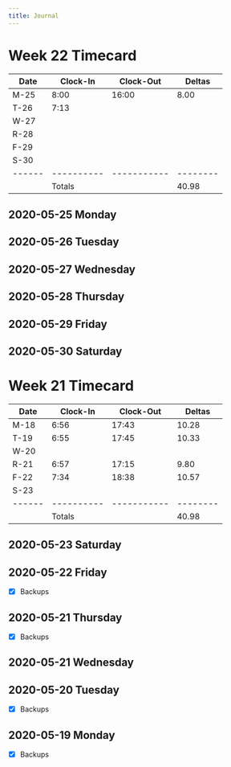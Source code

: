 ```yaml
---
title: Journal
---
```

# Week 22 Timecard

| Date | Clock-In | Clock-Out | Deltas |
|------|----------|-----------|--------|
| M-25 |  8:00    |  16:00    |   8.00 |
| T-26 |  7:13    |           |        |
| W-27 |          |           |        |
| R-28 |          |           |        |
| F-29 |          |           |        |
| S-30 |          |           |        |
|------|----------|-----------|--------|
|      | Totals   |           |  40.98 |

## 2020-05-25 Monday
## 2020-05-26 Tuesday
## 2020-05-27 Wednesday
## 2020-05-28 Thursday
## 2020-05-29 Friday
## 2020-05-30 Saturday

# Week 21 Timecard

| Date | Clock-In | Clock-Out | Deltas |
|------|----------|-----------|--------|
| M-18 |  6:56    |  17:43    |  10.28 |
| T-19 |  6:55    |  17:45    |  10.33 |
| W-20 |          |           |        |
| R-21 |  6:57    |  17:15    |   9.80 |
| F-22 |  7:34    |  18:38    |  10.57 |
| S-23 |          |           |        |
|------|----------|-----------|--------|
|      | Totals   |           |  40.98 |

## 2020-05-23 Saturday
## 2020-05-22 Friday

- [X] Backups

## 2020-05-21 Thursday

- [X] Backups

## 2020-05-21 Wednesday
## 2020-05-20 Tuesday

- [X] Backups

## 2020-05-19 Monday

- [X] Backups 
